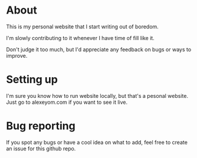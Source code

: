 # About
This is my personal website that I start writing out of boredom.

I'm slowly contributing to it whenever I have time of fill like it.

Don't judge it too much, but I'd appreciate any feedback on bugs or ways to improve.

# Setting up
I'm sure you know how to run website locally, but that's a pesonal website. 
Just go to alexeyom.com if you want to see it live.

# Bug reporting
If you spot any bugs or have a cool idea on what to add, feel free to create an issue for this github repo.

